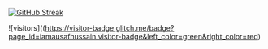 [![GitHub Streak](https://github-readme-streak-stats.herokuapp.com?user=iamausafhussain&border_radius=4&card_width=500)](https://git.io/streak-stats)

![visitors]((https://visitor-badge.glitch.me/badge?page_id=iamausafhussain.visitor-badge&left_color=green&right_color=red)
<!--
**iamausafhussain/iamausafhussain** is a ✨ _special_ ✨ repository because its `README.md` (this file) appears on your GitHub profile.

Here are some ideas to get you started:

- 🔭 I’m currently working on ...
- 🌱 I’m currently learning ...
- 👯 I’m looking to collaborate on ...
- 🤔 I’m looking for help with ...
- 💬 Ask me about ...
- 📫 How to reach me: ...
- 😄 Pronouns: ...
- ⚡ Fun fact: ...
-->
